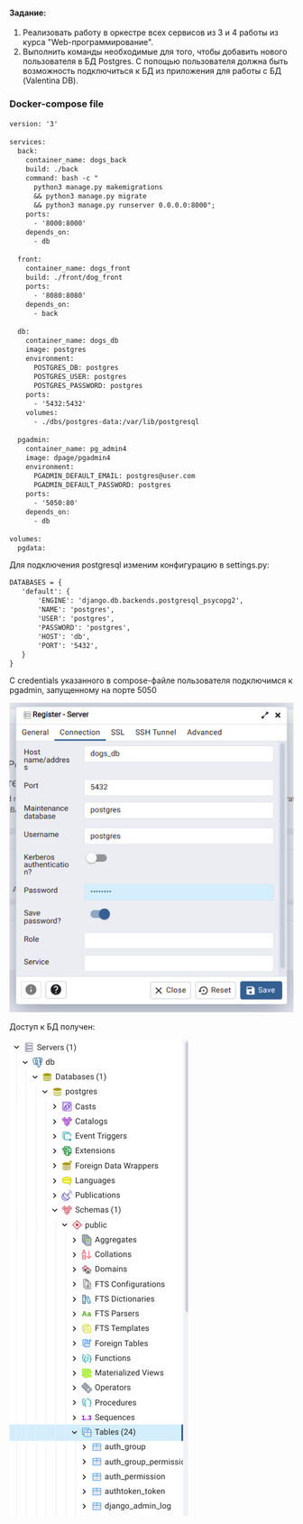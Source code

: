 #### Задание:

1. Реализовать работу в оркестре всех сервисов из 3 и 4 работы из курса "Web-программирование".
2. Выполнить команды необходимые для того, чтобы добавить нового пользователя в БД Postgres. С попощью пользователя
   должна быть возможность подключиться к БД из приложения для работы с БД (Valentina DB).

### Docker-compose file

```
version: '3'

services:
  back:
    container_name: dogs_back
    build: ./back
    command: bash -c "
      python3 manage.py makemigrations
      && python3 manage.py migrate
      && python3 manage.py runserver 0.0.0.0:8000";
    ports:
      - '8000:8000'
    depends_on:
      - db

  front:
    container_name: dogs_front
    build: ./front/dog_front
    ports:
      - '8080:8080'
    depends_on:
      - back

  db:
    container_name: dogs_db
    image: postgres
    environment:
      POSTGRES_DB: postgres
      POSTGRES_USER: postgres
      POSTGRES_PASSWORD: postgres
    ports:
      - '5432:5432'
    volumes:
      - ./dbs/postgres-data:/var/lib/postgresql

  pgadmin:
    container_name: pg_admin4
    image: dpage/pgadmin4
    environment:
      PGADMIN_DEFAULT_EMAIL: postgres@user.com
      PGADMIN_DEFAULT_PASSWORD: postgres
    ports:
      - '5050:80'
    depends_on:
      - db

volumes:
  pgdata:
```

Для подключения postgresql изменим конфигурацию в settings.py:

```
DATABASES = {
   'default': {
       'ENGINE': 'django.db.backends.postgresql_psycopg2',
       'NAME': 'postgres',
       'USER': 'postgres',
       'PASSWORD': 'postgres',
       'HOST': 'db',
       'PORT': '5432',
   }
}
```

С credentials указанного в compose-файле пользователя подключимся к pgadmin, запущенному на порте 5050

![](../imgs/register_db.png)

Доступ к БД получен:

![](../imgs/db_view.png)